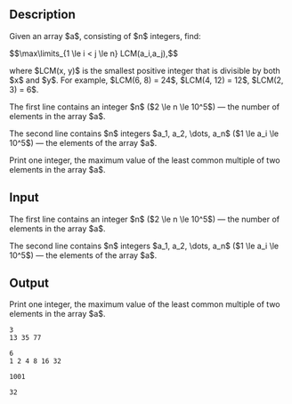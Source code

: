 ## Description

<div><p>Given an array $a$, consisting of $n$ integers, find:</p><p>$$\max\limits_{1 \le i &lt; j \le n} LCM(a_i,a_j),$$</p><p>where $LCM(x, y)$ is the smallest positive integer that is divisible by both $x$ and $y$. For example, $LCM(6, 8) = 24$, $LCM(4, 12) = 12$, $LCM(2, 3) = 6$.</p></div><div class="input-specification"><p>The first line contains an integer $n$ ($2 \le n \le 10^5$)&nbsp;— the number of elements in the array $a$.</p><p>The second line contains $n$ integers $a_1, a_2, \dots, a_n$ ($1 \le a_i \le 10^5$)&nbsp;— the elements of the array $a$.</p></div><div class="output-specification"><p>Print one integer, the maximum value of the least common multiple of two elements in the array $a$.</p></div>

## Input

<p>The first line contains an integer $n$ ($2 \le n \le 10^5$)&nbsp;— the number of elements in the array $a$.</p><p>The second line contains $n$ integers $a_1, a_2, \dots, a_n$ ($1 \le a_i \le 10^5$)&nbsp;— the elements of the array $a$.</p>

## Output

<p>Print one integer, the maximum value of the least common multiple of two elements in the array $a$.</p>





```input1
3
13 35 77
```




```input2
6
1 2 4 8 16 32
```




```output1
1001
```




```output2
32
```



